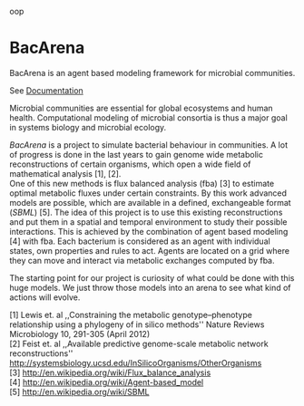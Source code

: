 oop

BacArena
========

BacArena is an agent based modeling framework for microbial communities.

See <a href="./doc/documentation.pdf" type="application/pdf">Documentation</a>


Microbial communities are essential for global ecosystems and human health.
Computational modeling of microbial consortia is thus a major goal in systems biology and microbial ecology. 

<i>BacArena</i> is a project to simulate bacterial behaviour in communities. A lot of progress is done in the last years to gain genome wide metabolic reconstructions of certain organisms, which open a wide field of mathematical analysis [1], [2]. <br>
One of this new methods is flux balanced analysis (fba) [3] to estimate optimal metabolic fluxes under certain constraints. By this work advanced models are possible, which are available in a defined, exchangeable format (<i>SBML</i>) [5]. The idea of this project is to use this existing reconstructions and put them in a spatial and temporal environment to study their possible interactions.
This is achieved by the combination of agent based modeling [4] with fba. Each bacterium is considered as an agent with individual states, own properties and rules to act. Agents are located on a grid where they can move and interact via metabolic exchanges computed by fba.

The starting point for our project is curiosity of what could be done with this huge models. We just throw those models into an arena to see what kind of actions will evolve.


[1] Lewis et. al ,,Constraining the metabolic genotype–phenotype relationship using a phylogeny of in silico methods'' Nature Reviews Microbiology 10, 291-305 (April 2012)<br>
[2] Feist et. al ,,Available predictive genome-scale metabolic network reconstructions'' http://systemsbiology.ucsd.edu/InSilicoOrganisms/OtherOrganisms <br>
[3] http://en.wikipedia.org/wiki/Flux_balance_analysis <br>
[4] http://en.wikipedia.org/wiki/Agent-based_model <br>
[5] http://en.wikipedia.org/wiki/SBML <br>
